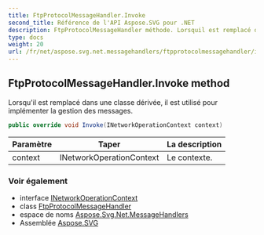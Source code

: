```yaml
---
title: FtpProtocolMessageHandler.Invoke
second_title: Référence de l'API Aspose.SVG pour .NET
description: FtpProtocolMessageHandler méthode. Lorsquil est remplacé dans une classe dérivée il est utilisé pour implémenter la gestion des messages.
type: docs
weight: 20
url: /fr/net/aspose.svg.net.messagehandlers/ftpprotocolmessagehandler/invoke/
---
```

## FtpProtocolMessageHandler.Invoke method

Lorsqu'il est remplacé dans une classe dérivée, il est utilisé pour implémenter la gestion des messages.

```csharp
public override void Invoke(INetworkOperationContext context)
```

| Paramètre | Taper | La description |
| --- | --- | --- |
| context | INetworkOperationContext | Le contexte. |

### Voir également

* interface [INetworkOperationContext](../../../aspose.svg.net/inetworkoperationcontext/)
* class [FtpProtocolMessageHandler](../)
* espace de noms [Aspose.Svg.Net.MessageHandlers](../../ftpprotocolmessagehandler/)
* Assemblée [Aspose.SVG](../../../)


